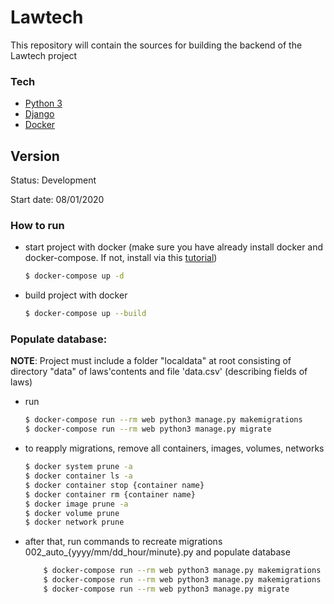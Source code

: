 # Lawtech

This repository will contain the sources for building the backend of the Lawtech project


### Tech

* [Python 3](https://www.python.org/)
* [Django](https://www.djangoproject.com)
* [Docker](https://www.docker.com/)


## Version
Status: Development

Start date: 08/01/2020

### How to run
* start project with docker (make sure you have already install docker and docker-compose. If not, install via this [tutorial](https://docs.docker.com/compose/install/))
    ```sh
    $ docker-compose up -d    
    ```
* build project with docker
    ```sh
    $ docker-compose up --build  
    ```

### Populate database:
**NOTE**: Project must include a folder "localdata" at root
consisting of directory "data" of laws'contents
and file 'data.csv' (describing fields of laws)

* run 
    ```sh
    $ docker-compose run --rm web python3 manage.py makemigrations
    $ docker-compose run --rm web python3 manage.py migrate 
    ```
* to reapply migrations, remove all containers, images, volumes, networks
    ```sh
    $ docker system prune -a
    $ docker container ls -a
    $ docker container stop {container name}
    $ docker container rm {container name}
    $ docker image prune -a
    $ docker volume prune
    $ docker network prune
    ```
* after that, run commands to recreate migrations 002_auto_{yyyy/mm/dd_hour/minute}.py
and populate database
    ```sh
        $ docker-compose run --rm web python3 manage.py makemigrations
        $ docker-compose run --rm web python3 manage.py makemigrations --empty laws
        $ docker-compose run --rm web python3 manage.py migrate
    ```